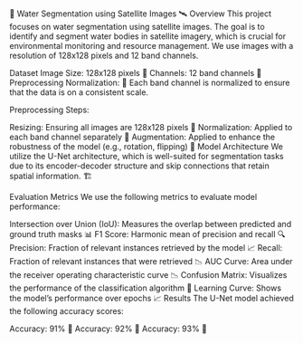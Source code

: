 🌊 Water Segmentation using Satellite Images 🛰️
Overview
This project focuses on water segmentation using satellite images. The goal is to identify and segment water bodies in satellite imagery, which is crucial for environmental monitoring and resource management. We use images with a resolution of 128x128 pixels and 12 band channels.

Dataset
Image Size: 128x128 pixels 📏
Channels: 12 band channels 🌈
Preprocessing
Normalization: 🧹 Each band channel is normalized to ensure that the data is on a consistent scale.

Preprocessing Steps:

Resizing: Ensuring all images are 128x128 pixels 🔄
Normalization: Applied to each band channel separately 🌟
Augmentation: Applied to enhance the robustness of the model (e.g., rotation, flipping) 🔄
Model Architecture
We utilize the U-Net architecture, which is well-suited for segmentation tasks due to its encoder-decoder structure and skip connections that retain spatial information. 🏗️

Evaluation Metrics
We use the following metrics to evaluate model performance:

Intersection over Union (IoU): Measures the overlap between predicted and ground truth masks 📊
F1 Score: Harmonic mean of precision and recall 🔍
Precision: Fraction of relevant instances retrieved by the model 📈
Recall: Fraction of relevant instances that were retrieved 📉
AUC Curve: Area under the receiver operating characteristic curve 📉
Confusion Matrix: Visualizes the performance of the classification algorithm 🧩
Learning Curve: Shows the model’s performance over epochs 📈
Results
The U-Net model achieved the following accuracy scores:

Accuracy: 91% 🎯
Accuracy: 92% 🎯
Accuracy: 93% 🎯